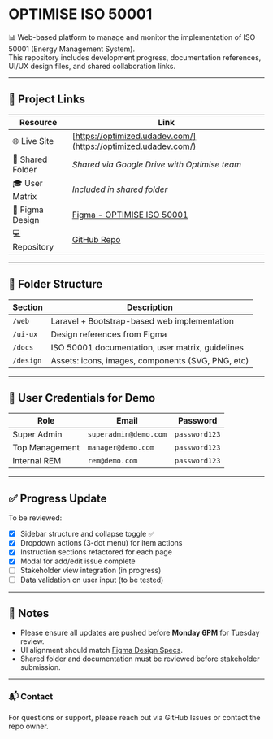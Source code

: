 # OPTIMISE ISO 50001

📊 Web-based platform to manage and monitor the implementation of ISO 50001 (Energy Management System).  
This repository includes development progress, documentation references, UI/UX design files, and shared collaboration links.

---

## 🔗 Project Links

| Resource       | Link                                                                 |
|----------------|----------------------------------------------------------------------|
| 🌐 Live Site   | [https://optimized.udadev.com/](https://optimized.udadev.com/)      |
| 📁 Shared Folder | _Shared via Google Drive with Optimise team_                        |
| 🎓 User Matrix | _Included in shared folder_                                           |
| 🎨 Figma Design | [Figma - OPTIMISE ISO 50001](https://www.figma.com/design/APwwHlkPntSo4tMYO2dprU/OPTIMISE-ISO-50001?node-id=305-4714&t=WU3Qj3T31TBrwrcV-1) |
| 💻 Repository  | [GitHub Repo](https://github.com/drshahizan/optimise)               |

---

## 📁 Folder Structure

| Section      | Description                                      |
|--------------|--------------------------------------------------|
| `/web`       | Laravel + Bootstrap-based web implementation     |
| `/ui-ux`     | Design references from Figma                     |
| `/docs`      | ISO 50001 documentation, user matrix, guidelines |
| `/design`    | Assets: icons, images, components (SVG, PNG, etc)|

---

## 👥 User Credentials for Demo

| Role              | Email                    | Password       |
|-------------------|--------------------------|----------------|
| Super Admin       | `superadmin@demo.com`     | `password123`  |
| Top Management    | `manager@demo.com`        | `password123`  |
| Internal REM      | `rem@demo.com`            | `password123`  |

---

## ✅ Progress Update  
To be reviewed:

- [x] Sidebar structure and collapse toggle ✅ 
- [x] Dropdown actions (3-dot menu) for item actions  
- [x] Instruction sections refactored for each page  
- [x] Modal for add/edit issue complete  
- [ ] Stakeholder view integration (in progress)  
- [ ] Data validation on user input (to be tested)

---

## 📌 Notes

- Please ensure all updates are pushed before **Monday 6PM** for Tuesday review.
- UI alignment should match [Figma Design Specs](https://www.figma.com/design/APwwHlkPntSo4tMYO2dprU/OPTIMISE-ISO-50001).
- Shared folder and documentation must be reviewed before stakeholder submission.

---

### 📬 Contact

For questions or support, please reach out via GitHub Issues or contact the repo owner.

